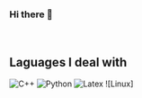 ### Hi there 👋

<br />


<h2> Laguages I deal with </h2>

<!-- ![C](https://img.shields.io/badge/-C-000000?style=plastic&logo=C&logoColor=lightgray) -->
![C++](https://img.shields.io/badge/-C++-000000?style=plastic&logo=C%2B%2B&logoColor=lightgray)
![Python](https://img.shields.io/badge/-Python-000000?style=plastic&logo=python&logoColor=lightgray)
![Latex](https://img.shields.io/badge/-LaTex-000000?style=plastic&logo=LaTex&logoColor=lightgray)
![Linux]
<!--  ![Matlab](https://img.shields.io/badge/-Matlab-000000?style=plastic&logo=Mathworks&logoColor=lightgray) -->

<!-- https://simpleicons.org/ -->

<br />
<!--
**renanlarrieu/renanlarrieu** is a ✨ _special_ ✨ repository because its `README.md` (this file) appears on your GitHub profile.

Here are some ideas to get you started:

- 🔭 I’m currently working on ...
- 🌱 I’m currently learning ...
- 👯 I’m looking to collaborate on ...
- 🤔 I’m looking for help with ...
- 💬 Ask me about ...
- 📫 How to reach me: ...
- 😄 Pronouns: ...
- ⚡ Fun fact: ...
-->
